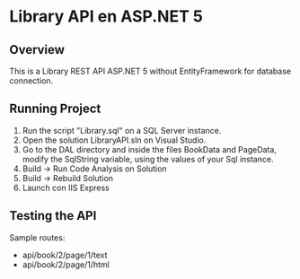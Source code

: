 # Library API en ASP.NET 5

## Overview
This is a Library REST API ASP.NET 5 without EntityFramework for database connection.

## Running Project

1. Run the script "Library.sql" on a SQL Server instance.
2. Open the solution LibraryAPI.sln on Visual Studio.
3. Go to the DAL directory and inside the files BookData and PageData, modify the SqlString variable, using the values of your Sql instance.
4. Build -> Run Code Analysis on Solution
5. Build -> Rebuild Solution
6. Launch con IIS Express

## Testing the API
Sample routes:
* api/book/2/page/1/text
* api/book/2/page/1/html
